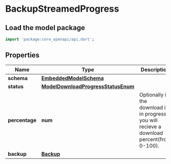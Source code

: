 # BackupStreamedProgress

## Load the model package
```dart
import 'package:core_openapi/api.dart';
```

## Properties
Name | Type | Description | Notes
------------ | ------------- | ------------- | -------------
**schema** | [**EmbeddedModelSchema**](EmbeddedModelSchema) |  | [optional] 
**status** | [**ModelDownloadProgressStatusEnum**](ModelDownloadProgressStatusEnum) |  | [optional] 
**percentage** | **num** | Optionally if the download is in progress you will recieve a download percent(from 0-100). | [optional] 
**backup** | [**Backup**](Backup) |  | [optional] 




